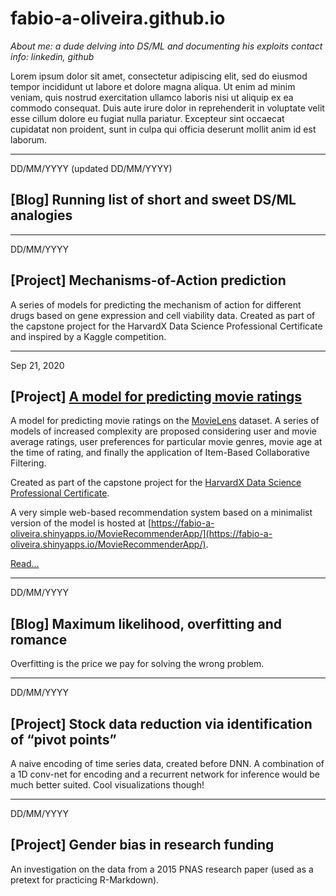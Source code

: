# fabio-a-oliveira.github.io

_About me: a dude delving into DS/ML and documenting his exploits_
_contact info: linkedin, github_

Lorem ipsum dolor sit amet, consectetur adipiscing elit, sed do eiusmod tempor incididunt ut labore et dolore magna aliqua. Ut enim ad minim veniam, quis nostrud exercitation ullamco laboris nisi ut aliquip ex ea commodo consequat. Duis aute irure dolor in reprehenderit in voluptate velit esse cillum dolore eu fugiat nulla pariatur. Excepteur sint occaecat cupidatat non proident, sunt in culpa qui officia deserunt mollit anim id est laborum.   

***

DD/MM/YYYY (updated DD/MM/YYYY)

## [Blog] Running list of short and sweet DS/ML analogies    

***

DD/MM/YYYY
## [Project] Mechanisms-of-Action prediction

A series of models for predicting the mechanism of action for different drugs based on gene expression and cell viability data. Created as part of the capstone project for the HarvardX Data Science Professional Certificate and inspired by a Kaggle competition.   

***

Sep 21, 2020
## [Project] [A model for predicting movie ratings](https://fabio-a-oliveira.github.io/2020-09-21%20HX9_MovieLens_Report.html)

A model for predicting movie ratings on the [MovieLens](https://grouplens.org/datasets/movielens/) dataset. A series of models of increased complexity are proposed considering user and movie average ratings, user preferences for particular movie genres, movie age at the time of rating, and finally the application of Item-Based Collaborative Filtering.

Created as part of the capstone project for the [HarvardX Data Science Professional Certificate](https://www.edx.org/professional-certificate/harvardx-data-science).    

A very simple web-based recommendation system based on a minimalist version of the model is hosted at [https://fabio-a-oliveira.shinyapps.io/MovieRecommenderApp/](https://fabio-a-oliveira.shinyapps.io/MovieRecommenderApp/).   

[Read...]((https://fabio-a-oliveira.github.io/2020-09-21%20HX9_MovieLens_Report.html))

***

DD/MM/YYYY
## [Blog] Maximum likelihood, overfitting and romance

Overfitting is the price we pay for solving the wrong problem.   

***

DD/MM/YYYY
## [Project] Stock data reduction via identification of “pivot points”

A naive encoding of time series data, created before DNN. A combination of a 1D conv-net for encoding and a recurrent network for inference would be much better suited. Cool visualizations though!   

***

DD/MM/YYYY
## [Project] Gender bias in research funding

An investigation on the data from a 2015 PNAS research paper (used as a pretext for practicing R-Markdown).
